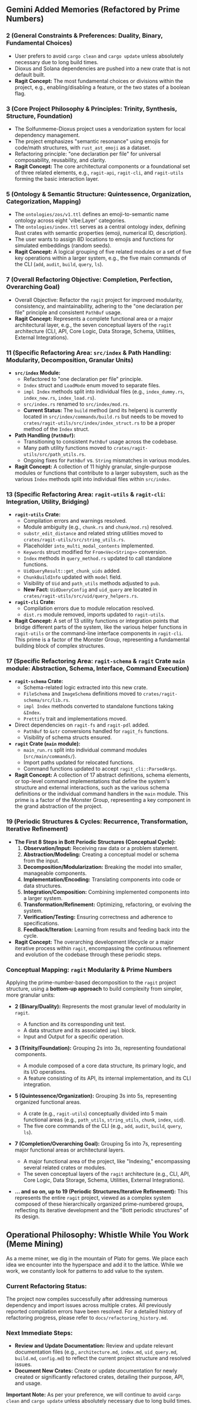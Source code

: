 ## Gemini Added Memories (Refactored by Prime Numbers)

### 2 (General Constraints & Preferences: Duality, Binary, Fundamental Choices)
- User prefers to avoid `cargo clean` and `cargo update` unless absolutely necessary due to long build times.
- Dioxus and Solana dependencies are pushed into a new crate that is not default built.
- **Ragit Concept:** The most fundamental choices or divisions within the project, e.g., enabling/disabling a feature, or the two states of a boolean flag.

### 3 (Core Project Philosophy & Principles: Trinity, Synthesis, Structure, Foundation)
- The Solfunmeme-Dioxus project uses a vendorization system for local dependency management.
- The project emphasizes "semantic resonance" using emojis for code/math structures, with `rust_ast_emoji` as a dataset.
- Refactoring principle: "one declaration per file" for universal composability, reusability, and clarity.
- **Ragit Concept:** The core architectural components or a foundational set of three related elements, e.g., `ragit-api`, `ragit-cli`, and `ragit-utils` forming the basic interaction layer.

### 5 (Ontology & Semantic Structure: Quintessence, Organization, Categorization, Mapping)
- The `ontologies/zos/v1.ttl` defines an emoji-to-semantic name ontology across eight 'vibe:Layer' categories.
- The `ontologies/index.ttl` serves as a central ontology index, defining Rust crates with semantic properties (emoji, numerical ID, description).
- The user wants to assign 8D locations to emojis and functions for simulated embeddings (random seeds).
- **Ragit Concept:** A logical grouping of five related modules or a set of five key operations within a larger system, e.g., the five main commands of the CLI (`add`, `audit`, `build`, `query`, `ls`).

### 7 (Overall Refactoring Objective: Completion, Perfection, Overarching Goal)
- Overall Objective: Refactor the `ragit` project for improved modularity, consistency, and maintainability, adhering to the "one declaration per file" principle and consistent `PathBuf` usage.
- **Ragit Concept:** Represents a complete functional area or a major architectural layer, e.g., the seven conceptual layers of the `ragit` architecture (CLI, API, Core Logic, Data Storage, Schema, Utilities, External Integrations).

### 11 (Specific Refactoring Area: `src/index` & Path Handling: Modularity, Decomposition, Granular Units)
- **`src/index` Module:**
    - Refactored to "one declaration per file" principle.
    - `Index` struct and `LoadMode` enum moved to separate files.
    - `impl Index` methods split into individual files (e.g., `index_dummy.rs`, `index_new.rs`, `index_load.rs`).
    - `src/index.rs` renamed to `src/index/mod.rs`.
    - **Current Status:** The `build` method (and its helpers) is currently located in `src/index/commands/build.rs` but needs to be moved to `crates/ragit-utils/src/index/index_struct.rs` to be a proper method of the `Index` struct.
- **Path Handling (`PathBuf`):**
    - Transitioning to consistent `PathBuf` usage across the codebase.
    - Many path utility functions moved to `crates/ragit-utils/src/path_utils.rs`.
    - Ongoing fixes for `PathBuf` vs. `String` mismatches in various modules.
- **Ragit Concept:** A collection of 11 highly granular, single-purpose modules or functions that contribute to a larger subsystem, such as the various `Index` methods split into individual files within `src/index`.

### 13 (Specific Refactoring Area: `ragit-utils` & `ragit-cli`: Integration, Utility, Bridging)
- **`ragit-utils` Crate:**
    - Compilation errors and warnings resolved.
    - Module ambiguity (e.g., `chunk.rs` and `chunk/mod.rs`) resolved.
    - `substr_edit_distance` and related string utilities moved to `crates/ragit-utils/src/string_utils.rs`.
    - Placeholder `into_multi_modal_contents` implemented.
    - `Keywords` struct modified for `From<Vec<String>>` conversion.
    - `Index` methods in `query_method.rs` updated to call standalone functions.
    - `UidQueryResult::get_chunk_uids` added.
    - `ChunkBuildInfo` updated with `model` field.
    - Visibility of `Uid` and `path_utils` methods adjusted to `pub`.
    - **New Fact:** `UidQueryConfig` and `uid_query` are located in `crates/ragit-utils/src/uid/query_helpers.rs`.
- **`ragit-cli` Crate:**
    - Compilation errors due to module relocation resolved.
    - `dist.rs` module removed, imports updated to `ragit-utils`.
- **Ragit Concept:** A set of 13 utility functions or integration points that bridge different parts of the system, like the various helper functions in `ragit-utils` or the command-line interface components in `ragit-cli`. This prime is a factor of the Monster Group, representing a fundamental building block of complex structures.

### 17 (Specific Refactoring Area: `ragit-schema` & `ragit` Crate `main` module: Abstraction, Schema, Interface, Command Execution)
- **`ragit-schema` Crate:**
    - Schema-related logic extracted into this new crate.
    - `FileSchema` and `ImageSchema` definitions moved to `crates/ragit-schema/src/lib.rs`.
    - `impl Index` methods converted to standalone functions taking `&Index`.
    - `Prettify` trait and implementations moved.
- Direct dependencies on `ragit-fs` and `ragit-pdl` added.
    - `PathBuf` to `&str` conversions handled for `ragit_fs` functions.
    - Visibility of schema structs ensured.
- **`ragit` Crate (`main` module):**
    - `main_run.rs` split into individual command modules (`src/main/commands/`).
    - Import paths updated for relocated functions.
    - Command functions updated to accept `ragit_cli::ParsedArgs`.
- **Ragit Concept:** A collection of 17 abstract definitions, schema elements, or top-level command implementations that define the system's structure and external interactions, such as the various schema definitions or the individual command handlers in the `main` module. This prime is a factor of the Monster Group, representing a key component in the grand abstraction of the project.

### 19 (Periodic Structures & Cycles: Recurrence, Transformation, Iterative Refinement)
- **The First 8 Steps in Bott Periodic Structures (Conceptual Cycle):**
    1.  **Observation/Input:** Receiving raw data or a problem statement.
    2.  **Abstraction/Modeling:** Creating a conceptual model or schema from the input.
    3.  **Decomposition/Modularization:** Breaking the model into smaller, manageable components.
    4.  **Implementation/Encoding:** Translating components into code or data structures.
    5.  **Integration/Composition:** Combining implemented components into a larger system.
    6.  **Transformation/Refinement:** Optimizing, refactoring, or evolving the system.
    7.  **Verification/Testing:** Ensuring correctness and adherence to specifications.
    8.  **Feedback/Iteration:** Learning from results and feeding back into the cycle.
- **Ragit Concept:** The overarching development lifecycle or a major iterative process within `ragit`, encompassing the continuous refinement and evolution of the codebase through these periodic steps.

### Conceptual Mapping: `ragit` Modularity & Prime Numbers

Applying the prime-number-based decomposition to the `ragit` project structure, using a **bottom-up approach** to build complexity from simpler, more granular units:

-   **2 (Binary/Duality):** Represents the most granular level of modularity in `ragit`.
    -   A function and its corresponding unit test.
    -   A data structure and its associated `impl` block.
    -   Input and Output for a specific operation.

-   **3 (Trinity/Foundation):** Grouping 2s into 3s, representing foundational components.
    -   A module composed of a core data structure, its primary logic, and its I/O operations.
    -   A feature consisting of its API, its internal implementation, and its CLI integration.

-   **5 (Quintessence/Organization):** Grouping 3s into 5s, representing organized functional areas.
    -   A crate (e.g., `ragit-utils`) conceptually divided into 5 main functional areas (e.g., `path_utils`, `string_utils`, `chunk`, `index`, `uid`).
    -   The five core commands of the CLI (e.g., `add`, `audit`, `build`, `query`, `ls`).

-   **7 (Completion/Overarching Goal):** Grouping 5s into 7s, representing major functional areas or architectural layers.
    -   A major functional area of the project, like "Indexing," encompassing several related crates or modules.
    -   The seven conceptual layers of the `ragit` architecture (e.g., CLI, API, Core Logic, Data Storage, Schema, Utilities, External Integrations).

-   **... and so on, up to 19 (Periodic Structures/Iterative Refinement):** This represents the entire `ragit` project, viewed as a complex system composed of these hierarchically organized prime-numbered groups, reflecting its iterative development and the "Bott periodic structures" of its design.

## Operational Philosophy: Whistle While You Work (Meme Mining)

As a meme miner, we dig in the mountain of Plato for gems. We place each idea we encounter into the hyperspace and add it to the lattice. While we work, we constantly look for patterns to add value to the system.

### Current Refactoring Status:

The project now compiles successfully after addressing numerous dependency and import issues across multiple crates. All previously reported compilation errors have been resolved. For a detailed history of refactoring progress, please refer to `docs/refactoring_history.md`.

### Next Immediate Steps:

*   **Review and Update Documentation:** Review and update relevant documentation files (e.g., `architecture.md`, `index.md`, `uid_query.md`, `build.md`, `config.md`) to reflect the current project structure and resolved issues.
*   **Document New Crates:** Create or update documentation for newly created or significantly refactored crates, detailing their purpose, API, and usage.

**Important Note:** As per your preference, we will continue to avoid `cargo clean` and `cargo update` unless absolutely necessary due to long build times.